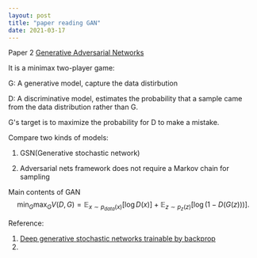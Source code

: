 ```yaml
---
layout: post
title: "paper reading GAN"
date: 2021-03-17
---
```


Paper 2
[Generative Adversarial Networks](https://arxiv.org/abs/1406.2661)

It is a minimax two-player game:

G: A generative model, capture the data distirbution

D: A discriminative model, estimates the probability that a sample came from the data distribution rather than G.

G's target is to maximize the probability for D to make a mistake. 

Compare two kinds of models: 

1. GSN(Generative stochastic network)

2. Adversarial nets framework does not require a Markov chain for sampling

Main contents of GAN
$$\min_G \max_G V(D, G) = \mathbb{E}_{x \sim p_{data}(x)} [\log D(x)] + \mathbb{E}_{z \sim p_z(z)}[\log(1 - D(G(z)))].$$

Reference:
1. [Deep generative stochastic networks trainable by backprop](https://arxiv.org/abs/1306.1091)
2. 
